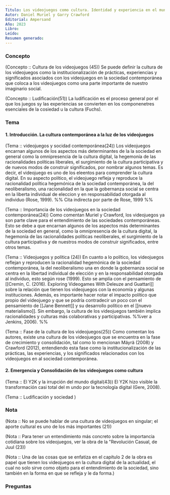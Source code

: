 ```yaml
---
Titulo: Los videojuegos como cultura. Identidad y experiencia en el mundo actual
Autor: Daniel Muriel y Garry Crawford
Editorial: Ampersand
Año: 2023
Libro: 
Leído: 
Resumen generado:
---
```



### Concepto

(Concepto :: Cultura de los videojuegos (45))
	Se puede definir la cultura de los videojuegos como la institucionalización de prácticas, experiencias y significados asociados con los videojuegos en la sociedad contemporánea que coloca a los videojuegos como una parte importante de nuestro imaginario social.


(Concepto :: Ludificación(51))
	La ludificación es el proceso general por el que los juegos sy las experiencias se convierten en los componenetres esenciales de la cosiedad u la cultura (Fuchs). 
	
	

### Tema

#### 1. Introducción. La cultura contemporánea a la luz de los videojuegos


(Tema :: videojuegos y socidad contemporánea(24))
	Los videojuegos encarnan algunos de los aspectos más determinantes de la la sociedad en general como la omnipresencia de la cultura digital, la hegemonía de las racionalidades políticas liberales, el surgimiento de la cultura participativa y de nuevos modos de construir significados, por nombrar algunos temas. Es decir, el videojuego es uno de los eleentos para comprender la cultura digital. 
	En su aspecto político, el videojuego refleja y reproduce la racionalidad política hegemónica de la sociedad contemporánea, la del neoliberalismo, una racionalidad en la que la gobernanza social se centra en la liberta individual de eleccion y en responsabilidad otorgada al individuo (Rose, 1999).
	%% Cita indirecta por parte de Rose, 1999 %%

(Tema :: Importancia de los videojuegos en la sociedad contemporánea(24))
	Como comentan Muriel y Crawford, los videojuegos ya son parte clave para el entendimiento de las sociedades contemporáneas. Esto se debe a que encarnan algunos de los aspectos más determinantes de la sociedad en general, como la omnipresencia de la cultura digital, la hegemonía de las racionalidades políticas neoliberales, el surgimiento de la cultura participativa y de nuestros modos de construir significados, entre otros temas. 

(Tema :: Videojuegos y política (24))
	En cuanto a lo político, los videojuegos reflejan y reproducen la racionalidad hegemónica de la sociedad contemporánea, la del neoliberalismo una en donde la gobernanza social se centra en la libertad individual de elección y en la responsabilidad otorgada al individuo, esto según rose (1999). Esto se amplía con el pensamiento de [[Cremin, C. (2016). Exploring Videogames With Deleuze and Guattari]] sobre la relación que tienen los videojuegos con la economía y algunas instituciones. Además, es importante hacer notar el impacto político que propio del videojuego y que se podría contradecir un poco con el pensamiento de [[Jane Bennett]] y su desarrollo político en el [[nuevo materialismo]]. 
	Sin embargo, la cultura de los videojuegos también implica racionalidades y culturas más colaborativas y participativas. %%ver a Jenkins, 2006). %%

(Tema :: Fase de la cultura de los videojuegos(25))
	Como comentan los autores, existe una cultura de los videojuegos que se encuentra en la fase de crecimiento y consolidación, tal como lo mencionan Mäyrä (2008) y Crawford (2012), entendiendo esta fase como la institucionalización de las prácticas, las experiencias, y los significados relacionados con los videojuegos en al sociedad contemporánea. 

#### 2. Emergencia y Consolidación de los videojuegos como cultura

(Tema :: El Y2K y la irrupción del mundo digital(43))
	El Y2K hizo visible la transformación casi total del m undo por la tecnología digital (Gere, 2008).




(Tema :: Ludificación y sociedad )


### Nota

(Nota :: No se puede hablar de una cultura de videojuegos en singular; el aporte cultural es uno de los más importantes (21))

(Nota :: Para tener un entendimiento más concreto sobre la importancia cotidiana sobre los videojuegos, ver la obra de la "Revolución Casual, de Juul (23))

(Nota :: Una de las cosas que se enfatiza en el capítulo 2 de la obra es papel que tienen los videojuegos en la cultura digital de la actualidad, el cual no solo sirve como objeto para el entendimiento de la sociedad, sino también en la forma en que se refleja y le da forma.)




### Preguntas